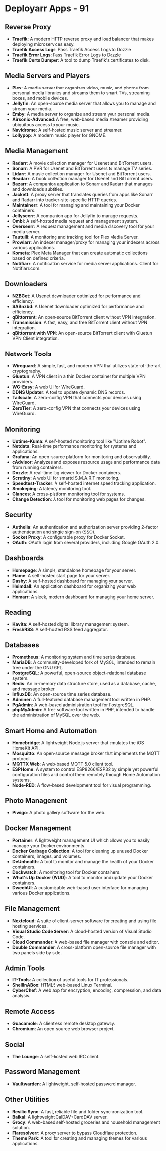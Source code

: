 # Deployarr Apps - 91

## Reverse Proxy
- **Traefik**: A modern HTTP reverse proxy and load balancer that makes deploying microservices easy.
- **Traefik Access Logs**: Pass Traefik Access Logs to Dozzle
- **Traefik Error Logs**: Pass Traefik Error Logs to Dozzle
- **Traefik Certs Dumper**: A tool to dump Traefik's certificates to disk.

## Media Servers and Players
- **Plex**: A media server that organizes video, music, and photos from personal media libraries and streams them to smart TVs, streaming boxes, and mobile devices.
- **Jellyfin**: An open-source media server that allows you to manage and stream your media.
- **Emby**: A media server to organize and stream your personal media.
- **Airsonic-Advanced**: A free, web-based media streamer providing ubiquitous access to your music.
- **Navidrome**: A self-hosted music server and streamer.
- **Lollypop**: A modern music player for GNOME.

## Media Management
- **Radarr**: A movie collection manager for Usenet and BitTorrent users.
- **Sonarr**: A PVR for Usenet and BitTorrent users to manage TV series.
- **Lidarr**: A music collection manager for Usenet and BitTorrent users.
- **Readarr**: A book collection manager for Usenet and BitTorrent users.
- **Bazarr**: A companion application to Sonarr and Radarr that manages and downloads subtitles.
- **Jackett**: A proxy server that translates queries from apps like Sonarr and Radarr into tracker-site-specific HTTP queries.
- **Maintainerr**: A tool for managing and maintaining your Docker containers.
- **Jellyseerr**: A companion app for Jellyfin to manage requests.
- **Ombi**: A self-hosted media request and management system.
- **Overseerr**: A request management and media discovery tool for your media server.
- **Tautulli**: A monitoring and tracking tool for Plex Media Server.
- **Prowlarr**: An indexer manager/proxy for managing your indexers across various applications.
- **Kometa**: Plex Meta Manager that can create automatic collections based on defined criteria. 
- **Notifiarr**: A notification service for media server applications. Client for Notifiarr.com.

## Downloaders
- **NZBGet**: A Usenet downloader optimized for performance and efficiency.
- **SABnzbd**: A Usenet downloader optimized for performance and efficiency.
- **qBittorrent**: An open-source BitTorrent client without VPN integration.
- **Transmission**: A fast, easy, and free BitTorrent client without VPN integration.
- **qBittorrent with VPN**: An open-source BitTorrent client with Gluetun VPN Client integration.

## Network Tools
- **Wireguard**: A simple, fast, and modern VPN that utilizes state-of-the-art cryptography.
- **Gluetun**: A VPN client in a thin Docker container for multiple VPN providers.
- **WG-Easy**: A web UI for WireGuard.
- **DDNS Updater**: A tool to update dynamic DNS records.
- **Tailscale**: A zero-config VPN that connects your devices using WireGuard.
- **ZeroTier**: A zero-config VPN that connects your devices using WireGuard.

## Monitoring
- **Uptime-Kuma**: A self-hosted monitoring tool like "Uptime Robot".
- **Netdata**: Real-time performance monitoring for systems and applications.
- **Grafana**: An open-source platform for monitoring and observability.
- **cAdvisor**: Analyzes and exposes resource usage and performance data from running containers.
- **Dozzle**: A real-time log viewer for Docker containers.
- **Scrutiny**: A web UI for smartd S.M.A.R.T monitoring.
- **Speedtest-Tracker**: A self-hosted internet speed tracking application.
- **Smokeping**: A latency monitoring tool.
- **Glances**: A cross-platform monitoring tool for systems.
- **Change Detection**: A tool for monitoring web pages for changes.

## Security 
- **Authelia**: An authentication and authorization server providing 2-factor authentication and single sign-on (SSO).
- **Socket Proxy**: A configurable proxy for Docker Socket.
- **OAuth**: OAuth login from several providers, including Google OAuth 2.0.

## Dashboards
- **Homepage**: A simple, standalone homepage for your server.
- **Flame**: A self-hosted start page for your server.
- **Dashy**: A self-hosted dashboard for managing your server.
- **Heimdall**: An application dashboard for organizing your web applications.
- **Homarr**: A sleek, modern dashboard for managing your home server.

## Reading
- **Kavita**: A self-hosted digital library management system.
- **FreshRSS**: A self-hosted RSS feed aggregator.

## Databases
- **Prometheus**: A monitoring system and time series database.
- **MariaDB**: A community-developed fork of MySQL, intended to remain free under the GNU GPL.
- **PostgreSQL**: A powerful, open-source object-relational database system.
- **Redis**: An in-memory data structure store, used as a database, cache, and message broker.
- **InfluxDB**: An open-source time series database.
- **Adminer**: A full-featured database management tool written in PHP.
- **PgAdmin**: A web-based administration tool for PostgreSQL.
- **phpMyAdmin**: A free software tool written in PHP, intended to handle the administration of MySQL over the web.

## Smart Home and Automation
- **Homebridge**: A lightweight Node.js server that emulates the iOS HomeKit API.
- **Mosquitto**: An open-source message broker that implements the MQTT protocol.
- **MQTTX Web**: A web-based MQTT 5.0 client tool.
- **ESPHome**: A system to control ESP8266/ESP32 by simple yet powerful configuration files and control them remotely through Home Automation systems.
- **Node-RED**: A flow-based development tool for visual programming.

## Photo Management
- **Piwigo**: A photo gallery software for the web.

## Docker Management
- **Portainer**: A lightweight management UI which allows you to easily manage your Docker environments.
- **Docker Garbage Collection**: A tool for cleaning up unused Docker containers, images, and volumes.
- **DeUnhealth**: A tool to monitor and manage the health of your Docker containers.
- **Dockwatch**: A monitoring tool for Docker containers.
- **What's Up Docker (WUD)**: A tool to monitor and update your Docker containers.
- **DweebUI**: A customizable web-based user interface for managing various Docker applications.

## File Management
- **Nextcloud**: A suite of client-server software for creating and using file hosting services.
- **Visual Studio Code Server**: A cloud-hosted version of Visual Studio Code.
- **Cloud Commander**: A web-based file manager with console and editor.
- **Double Commander**: A cross-platform open-source file manager with two panels side by side.

## Admin Tools
- **IT-Tools**: A collection of useful tools for IT professionals.
- **ShellInABox**: HTML5 web-based Linux Terminal.
- **CyberChef**: A web app for encryption, encoding, compression, and data analysis.

## Remote Access
- **Guacamole**: A clientless remote desktop gateway.
- **Chromium**: An open-source web browser project.

## Social 
- **The Lounge**: A self-hosted web IRC client.

## Password Management
- **Vaultwarden**: A lightweight, self-hosted password manager.

## Other Utilities
- **Resilio Sync**: A fast, reliable file and folder synchronization tool.
- **Baikal**: A lightweight CalDAV+CardDAV server.
- **Grocy**: A web-based self-hosted groceries and household management solution.
- **Flaresolverr**: A proxy server to bypass Cloudflare protection.
- **Theme Park**: A tool for creating and managing themes for various applications.